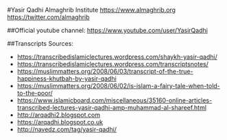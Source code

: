 #Yasir Qadhi
Almaghrib Institute
https://www.almaghrib.org
https://twitter.com/almaghrib

##Official youtube channel: https://www.youtube.com/user/YasirQadhi

##Transcripts Sources:

* https://transcribedislamiclectures.wordpress.com/shaykh-yasir-qadhi/
* https://transcribedislamiclectures.wordpress.com/transcriptsnotes/  
* https://muslimmatters.org/2008/06/03/transcript-of-the-true-happiness-khutbah-by-yasir-qadhi
* https://muslimmatters.org/2008/06/02/is-islam-a-fairy-tale-when-told-to-the-poor/
* https://www.islamicboard.com/miscellaneous/35160-online-articles-transcribed-lectures-yasir-qadhi-amp-muhammad-al-shareef.html
* http://arqadhi2.blogspot.com
* https://arqadhi.blogspot.co.uk
* http://navedz.com/tag/yasir-qadhi/
